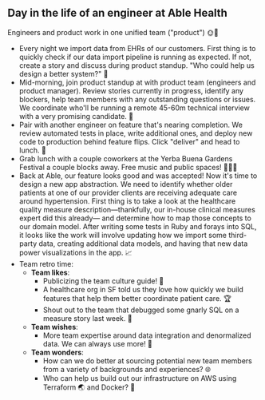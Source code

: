 
## Day in the life of an engineer at Able Health
Engineers and product work in one unified team ("product") 🌞🌚
- Every night we import data from EHRs of our customers. First thing is to quickly check if our data import pipeline is running as expected. If not, create a story and discuss during product standup. "Who could help us design a better system?" 🙋
- Mid-morning, join product standup at with product team (engineers and product manager). Review stories currently in progress, identify any blockers, help team members with any outstanding questions or issues. We coordinate who'll be running a remote 45-60m technical interview with a very promising candidate. 🙏
- Pair with another engineer on feature that's nearing completion. We review automated tests in place, write additional ones, and deploy new code to production behind feature flips. Click "deliver" and head to lunch. 💃
- Grab lunch with a couple coworkers at the Yerba Buena Gardens Festival a couple blocks away. Free music and public spaces! 💓🎵🌳 
- Back at Able, our feature looks good and was accepted! Now it's time to design a new app abstraction. We need to identify whether older patients at one of our provider clients are receiving adequate care around hypertension. First thing is to take a look at the healthcare quality measure description—thankfully, our in-house clinical measures expert did this already— and determine how to map those concepts to our domain model. After writing some tests in Ruby and forays into SQL, it looks like the work will involve updating how we import some third-party data, creating additional data models, and having that new data power visualizations in the app. 📈
- Team retro time: 
  * **Team likes**: 
    - Publicizing the team culture guide! 💌
    - A healthcare org in SF told us they love how quickly we build features that help them better coordinate patient care. 🏆
    - Shout out to the team that debugged some gnarly SQL on a measure story last week. 🙌
  * **Team wishes**: 
    - More team expertise around data integration and denormalized data. We can always use more! 🐷
  * **Team wonders**: 
    - How can we do better at sourcing potential new team members from a variety of backgrounds and experiences? 🌐
    - Who can help us build out our infrastructure on AWS using Terraform 🌏 and Docker? 🐳
